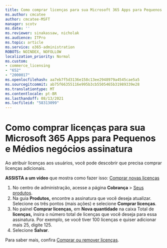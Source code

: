 ```yaml
---
title: Como comprar licenças para sua Microsoft 365 Apps para Pequenos e Médios negócios assinatura
ms.author: cmcatee
author: cmcatee-MSFT
manager: scotv
ms.date: ''
ms.reviewer: sinakassaw, nicholak
ms.audience: ITPro
ms.topic: article
ms.service: o365-administration
ROBOTS: NOINDEX, NOFOLLOW
localization_priority: Normal
ms.custom:
- commerce_licensing
- "652"
- "2000017"
ms.openlocfilehash: aa7eb7f5d3136e158c13ee2948979a4545cae5a5
ms.sourcegitcommit: ab75f66355116e995b3cb5505465b31989339e28
ms.translationtype: MT
ms.contentlocale: pt-BR
ms.lasthandoff: 08/13/2021
ms.locfileid: "58313099"
---
```

# <a name="how-to-buy-licenses-for-your-microsoft-365-apps-for-business-subscription"></a>Como comprar licenças para sua Microsoft 365 Apps para Pequenos e Médios negócios assinatura

Ao atribuir licenças aos usuários, você pode descobrir que precisa comprar licenças adicionais.

**ASSISTA a um vídeo** que mostra como fazer isso: [Comprar novas licenças](https://go.microsoft.com/fwlink/p/?linkid=2154857)
  
1. No centro de administração, acesse a página **Cobrança** > [Seus produtos](https://go.microsoft.com/fwlink/p/?linkid=842054).
2. Na guia **Produtos,** encontre a assinatura que você deseja atualizar. Selecione os três pontos (mais ações) e selecione **Comprar licenças**.
3. No painel **Comprar licenças,** em **Nova quantidade** na caixa Total de **licenças,** insira o número total de licenças que você deseja para essa assinatura. Por exemplo, se você tiver 100 licenças e quiser adicionar mais 25, digite 125.
4. Selecione **Salvar**.

Para saber mais, confira [Comprar ou remover licenças](https://docs.microsoft.com/microsoft-365/commerce/licenses/buy-licenses).